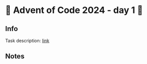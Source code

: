 # 🎄 Advent of Code 2024 - day 1 🎄

## Info

Task description: [link](https://adventofcode.com/2024/day/1)

## Notes
